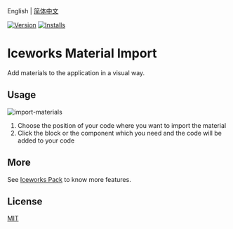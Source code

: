 English | [简体中文](./README.md)

[![Version](https://vsmarketplacebadge.apphb.com/version/iceworks-team.iceworks-material-import.svg)](https://marketplace.visualstudio.com/items?itemName=iceworks-team.iceworks-material-import)
[![Installs](https://vsmarketplacebadge.apphb.com/installs-short/iceworks-team.iceworks-material-import.svg)](https://marketplace.visualstudio.com/items?itemName=iceworks-team.iceworks-material-import)

# Iceworks Material Import

Add materials to the application in a visual way.

## Usage

![import-materials](https://img.alicdn.com/tfs/TB1GD1Wa9R26e4jSZFEXXbwuXXa-1393-892.gif)

1. Choose the position of your code where you want to import the material
2. Click the block or the component which you need and the code will be added to your code

## More

See [Iceworks Pack](https://marketplace.visualstudio.com/items?itemName=iceworks-team.iceworks) to know more features.

## License

[MIT](https://github.com/ice-lab/iceworks/blob/master/LICENSE)
